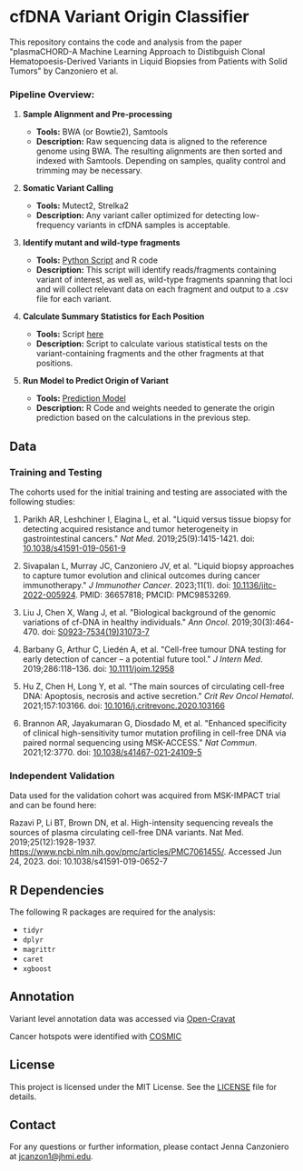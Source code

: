 # cfDNA Variant Origin Classifier

This repository contains the code and analysis from the paper "plasmaCHORD-A Machine Learning Approach to Distibguish Clonal Hematopoesis-Derived Variants in Liquid Biopsies from Patients with Solid Tumors" by Canzoniero et al.

### Pipeline Overview:
1. **Sample Alignment and Pre-processing**
   - **Tools:** BWA (or Bowtie2), Samtools
   - **Description:** Raw sequencing data is aligned to the reference genome using BWA. The resulting alignments are then sorted and indexed with Samtools. Depending on samples, quality control and trimming may be necessary. 

2. **Somatic Variant Calling**
   - **Tools:** Mutect2, Strelka2
   - **Description:** Any variant caller optimized for detecting low-frequency variants in cfDNA samples is acceptable. 
3. **Identify mutant and wild-type fragments**
   - **Tools:** [Python Script](Data_Preprocessing/Generate_Fragment_Files.py) and R code
   - **Description:** This script will identify reads/fragments containing variant of interest, as well as, wild-type fragments spanning that loci and will collect relevant data on each fragment and output to a .csv file for each variant.  

4. **Calculate Summary Statistics for Each Position**
   - **Tools:** Script [here](Data_Preprocessing/CHIP_fragmentLevel_sumStats.R) 
   - **Description:** Script to calculate various statistical tests on the variant-containing fragments and the other fragments at that positions.  

5. **Run Model to Predict Origin of Variant**
   - **Tools:** [Prediction Model](Model/)
   - **Description:** R Code and weights needed to generate the origin prediction based on the calculations in the previous step. 

## Data

### Training and Testing 
The cohorts used for the initial training and testing are associated with the following studies:

1. Parikh AR, Leshchiner I, Elagina L, et al. "Liquid versus tissue biopsy for detecting acquired resistance and tumor heterogeneity in gastrointestinal cancers." *Nat Med*. 2019;25(9):1415-1421. doi: [10.1038/s41591-019-0561-9](https://doi.org/10.1038/s41591-019-0561-9)
   
2. Sivapalan L, Murray JC, Canzoniero JV, et al. "Liquid biopsy approaches to capture tumor evolution and clinical outcomes during cancer immunotherapy." *J Immunother Cancer*. 2023;11(1). doi: [10.1136/jitc-2022-005924](https://doi.org/10.1136/jitc-2022-005924). PMID: 36657818; PMCID: PMC9853269.
   
3. Liu J, Chen X, Wang J, et al. "Biological background of the genomic variations of cf-DNA in healthy individuals." *Ann Oncol*. 2019;30(3):464-470. doi: [S0923-7534(19)31073-7](https://doi.org/10.1093/annonc/mdz041)
   
4. Barbany G, Arthur C, Liedén A, et al. "Cell-free tumour DNA testing for early detection of cancer – a potential future tool." *J Intern Med*. 2019;286:118–136. doi: [10.1111/joim.12958](https://doi.org/10.1111/joim.12958)
   
5. Hu Z, Chen H, Long Y, et al. "The main sources of circulating cell-free DNA: Apoptosis, necrosis and active secretion." *Crit Rev Oncol Hematol*. 2021;157:103166. doi: [10.1016/j.critrevonc.2020.103166](https://doi.org/10.1016/j.critrevonc.2020.103166)
   
6. Brannon AR, Jayakumaran G, Diosdado M, et al. "Enhanced specificity of clinical high-sensitivity tumor mutation profiling in cell-free DNA via paired normal sequencing using MSK-ACCESS." *Nat Commun*. 2021;12:3770. doi: [10.1038/s41467-021-24109-5](https://doi.org/10.1038/s41467-021-24109-5)

### Independent Validation 
Data used for the validation cohort was acquired from MSK-IMPACT trial and can be found here: 

Razavi P, Li BT, Brown DN, et al. High-intensity sequencing reveals the sources of plasma circulating cell-free DNA variants. Nat Med. 2019;25(12):1928-1937. https://www.ncbi.nlm.nih.gov/pmc/articles/PMC7061455/. Accessed Jun 24, 2023. doi: 10.1038/s41591-019-0652-7


## R Dependencies
The following R packages are required for the analysis:

- `tidyr`
- `dplyr`
- `magrittr`
- `caret`
- `xgboost`


## Annotation 

Variant level annotation data was accessed via [Open-Cravat](https://github.com/KarchinLab/open-cravat)

Cancer hotspots were identified with [COSMIC](https://cancer.sanger.ac.uk/cosmic)


## License
This project is licensed under the MIT License. See the [LICENSE](LICENSE) file for details.

## Contact
For any questions or further information, please contact Jenna Canzoniero at [jcanzon1@jhmi.edu](mailto:jcanzon1@jhmi.edu).
